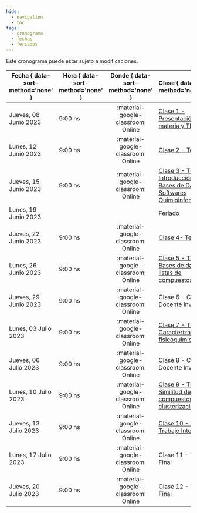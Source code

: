 ```yaml
---
hide: 
  - navigation
  - toc
tags:
  - cronograma
  - fechas
  - feriados
---
```


Este cronograma puede estar sujeto a modificaciones.

| Fecha  { data-sort-method='none' }     | Hora  { data-sort-method='none' }   | Donde  { data-sort-method='none' }                                 | Clase  { data-sort-method='none' }      | Docente { data-sort-method='none' } | 
| ----------- | -------- | :-------------------------------------: | :-----------  | :------ |
| Jueves, 08 Junio 2023 | 9:00 hs |	:material-google-classroom: Online | [Clase 1 - Presentación de la materia y TP0](/quimioinformatica/practicos/TP00/) | F. Agüero/J. Glavina |
| Lunes, 12 Junio 2023 | 9:00 hs |	:material-google-classroom: Online | [Clase 2 - Teórica 1](/quimioinfomatica/teoricas/1-Teorica-Uno/) | F. Agüero |
| Jueves, 15 Junio 2023 | 9:00 hs |	:material-google-classroom: Online | [Clase 3 - TP1. Introducción a Bases de Datos y Softwares Quimioinformáticos](/quimioinformatica/practicos/TP01/) | M. Didier Garnham |
| Lunes, 19 Junio 2023 |  |  | Feriado |  |
| Jueves, 22 Junio 2023 | 9:00 hs |	:material-google-classroom: Online | [Clase 4- Teórica 2](/quimioinfomatica/teoricas/2-Teorica-Dos/) | F. Agüero |
| Lunes, 26 Junio 2023 | 9:00 hs |	:material-google-classroom: Online | [Clase 5 - TP2. Bases de datos y listas de compuestos](/quimioinfomatica/practicos/TP02/) | M. Didier Garnham |
| Jueves, 29 Junio 2023 | 9:00 hs |	:material-google-classroom: Online | Clase 6 - Charla Docente Invitado | |
| Lunes, 03 Julio 2023 | 9:00 hs |	:material-google-classroom: Online | [Clase 7 - TP3. Caracterización fisicoquímica](/quimioinfomatica/practicos/TP03/) | M. Didier Garnham |
| Jueves, 06 Julio 2023 | 9:00 hs |	:material-google-classroom: Online | Clase 8 - Charla Docente Invitado | |
| Lunes, 10 Julio 2023 | 9:00 hs |	:material-google-classroom: Online | [Clase 9 - TP4. Similitud de compuestos y clusterización](/quimioinfomatica/practicos/TP04/) | M. Didier Garnham |
| Jueves, 13 Julio 2023 | 9:00 hs |	:material-google-classroom: Online | [Clase 10 - TP5. Trabajo Integrador](/quimioinfomatica/practicos/TP05/) | |
| Lunes, 17 Julio 2023 | 9:00 hs |	:material-google-classroom: Online | Clase 11 - Trabajo Final | F. Agüero |
| Jueves, 20 Julio 2023 | 9:00 hs |	:material-google-classroom: Online | Clase 12 - Trabajo Final | F. Agüero |